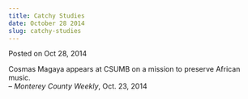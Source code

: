 ```yaml
---
title: Catchy Studies
date: October 28 2014
slug: catchy-studies
---
```


 



<span class="date">Posted on Oct 28, 2014    </span>
<p>Cosmas Magaya appears at CSUMB on a mission to preserve African
music.<br>
&#x2013; <em>Monterey County Weekly</em>, Oct. 23, 2014</br></p>





 
